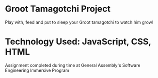 # Groot Tamagotchi Project

Play with, feed and put to sleep your Groot tamagotchi to watch him grow!

# Technology Used: JavaScript, CSS, HTML

Assignment completed during time at General Assembly's Software Engineering Immersive Program

